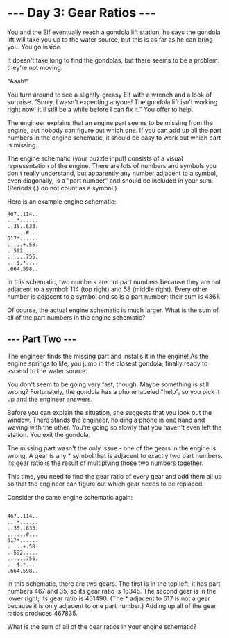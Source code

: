 # --- Day 3: Gear Ratios ---
You and the Elf eventually reach a gondola lift station; he says the gondola
lift will take you up to the water source, but this is as far as he can bring
you. You go inside.

It doesn't take long to find the gondolas, but there seems to be a problem:
they're not moving.

"Aaah!"

You turn around to see a slightly-greasy Elf with a wrench and a look of
surprise. "Sorry, I wasn't expecting anyone! The gondola lift isn't working
right now; it'll still be a while before I can fix it." You offer to help.

The engineer explains that an engine part seems to be missing from the engine,
but nobody can figure out which one. If you can add up all the part numbers in
the engine schematic, it should be easy to work out which part is missing.

The engine schematic (your puzzle input) consists of a visual representation of
the engine. There are lots of numbers and symbols you don't really understand,
but apparently any number adjacent to a symbol, even diagonally, is a "part
number" and should be included in your sum. (Periods (.) do not count as a
symbol.)

Here is an example engine schematic:

```
467..114..
...*......
..35..633.
......#...
617*......
.....+.58.
..592.....
......755.
...$.*....
.664.598..
```

In this schematic, two numbers are not part numbers because they are not
adjacent to a symbol: 114 (top right) and 58 (middle right). Every other number
is adjacent to a symbol and so is a part number; their sum is 4361.

Of course, the actual engine schematic is much larger. What is the sum of all
of the part numbers in the engine schematic?


## --- Part Two ---

The engineer finds the missing part and installs it in the engine! As the
engine springs to life, you jump in the closest gondola, finally ready to
ascend to the water source.

You don't seem to be going very fast, though. Maybe something is still wrong?
Fortunately, the gondola has a phone labeled "help", so you pick it up and the
engineer answers.

Before you can explain the situation, she suggests that you look out the
window. There stands the engineer, holding a phone in one hand and waving with
the other. You're going so slowly that you haven't even left the station. You
exit the gondola.

The missing part wasn't the only issue - one of the gears in the engine is
wrong. A gear is any * symbol that is adjacent to exactly two part numbers. Its
gear ratio is the result of multiplying those two numbers together.

This time, you need to find the gear ratio of every gear and add them all up so
that the engineer can figure out which gear needs to be replaced.

Consider the same engine schematic again:

```

467..114..
...*......
..35..633.
......#...
617*......
.....+.58.
..592.....
......755.
...$.*....
.664.598..
```

In this schematic, there are two gears. The first is in the top left; it has
part numbers 467 and 35, so its gear ratio is 16345. The second gear is in the
lower right; its gear ratio is 451490. (The * adjacent to 617 is not a gear
because it is only adjacent to one part number.) Adding up all of the gear
ratios produces 467835.

What is the sum of all of the gear ratios in your engine schematic?

